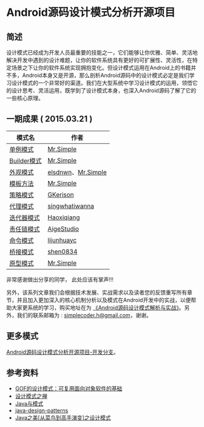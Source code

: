 # Android源码设计模式分析开源项目

## 简述
设计模式已经成为开发人员最重要的技能之一，它们能够让你优雅、简单、灵活地解决开发中遇到的设计难题，让你的软件系统具有更好的可扩展性、灵活性，在特定场景之下让你的软件系统实现拥抱变化。但设计模式运用在Android上的书籍并不多，Android本身又是开源，那么剖析Android源码中的设计模式必定是我们学习设计模式的一个非常好的渠道。我们在大型系统中学习设计模式的运用，领悟它的设计思考、灵活运用，既学到了设计模式本身，也深入Android源码了解了它的一些核心原理。      
 
## 一期成果 ( 2015.03.21 )
|     模式名    |    作者    |
|    -----    |    ------   |
|    [单例模式](singleton/mr.simple)   	 | [Mr.Simple](https://github.com/bboyfeiyu)|  
|    [Builder模式](builder/mr.simple)  	 | [Mr.Simple](https://github.com/bboyfeiyu)|  
|    [外观模式](facade/elsdnwn)   	     | [elsdnwn](https://github.com/elsdnwn)、[Mr.Simple](https://github.com/bboyfeiyu)|   
|    [模板方法](template-method/mr.simple)   | [Mr.Simple](https://github.com/bboyfeiyu) | 
|    [策略模式](strategy/gkerison)      | [GKerison](https://github.com/GKerison) | 
|    [代理模式](proxy/singwhatiwanna)   | [singwhatiwanna](https://github.com/singwhatiwanna) |  
|    [迭代器模式](iterator/haoxiqiang) | [Haoxiqiang](https://github.com/Haoxiqiang)|  
|    [责任链模式](chain-of-responsibility/AigeStudio) | [AigeStudio](https://github.com/AigeStudio)|  
|    [命令模式](command/lijunhuayc) | [lijunhuayc](https://github.com/lijunhuayc)|  
|    [桥接模式](bridge/shen0834) | [shen0834](https://github.com/shen0834)|  
|    [原型模式](prototype/mr.simple) | [Mr.Simple](https://github.com/bboyfeiyu)| 

非常感谢做出分享的同学， 此处应该有掌声!!!      


另外，该系列文章我们会根据技术发展、实战需求以及读者您的反馈重写所有章节，并且加入更加深入的核心机制分析以及模式在Android开发中的实战，以便帮助大家更系统的学习，购买地址在为 [《Android源码设计模式解析与实战》](http://item.jd.com/11793928.html)。另外，我们的联系邮箱为 : simplecoder.h@gmail.com，谢谢。

## 更多模式
[Android源码设计模式分析开源项目-开发分支](https://github.com/simple-android-framework-exchange/android_design_patterns_analysis)。

## 参考资料
* [GOF的设计模式：可复用面向对象软件的基础](http://item.jd.com/10057319.html)
* [设计模式之禅](http://item.jd.com/11414555.html)
* [Java与模式](http://item.jd.com/10094286.html)
* [java-design-patterns](https://github.com/iluwatar/java-design-patterns)
* [Java之美[从菜鸟到高手演变]之设计模式](http://blog.csdn.net/zhangerqing/article/details/8194653)
